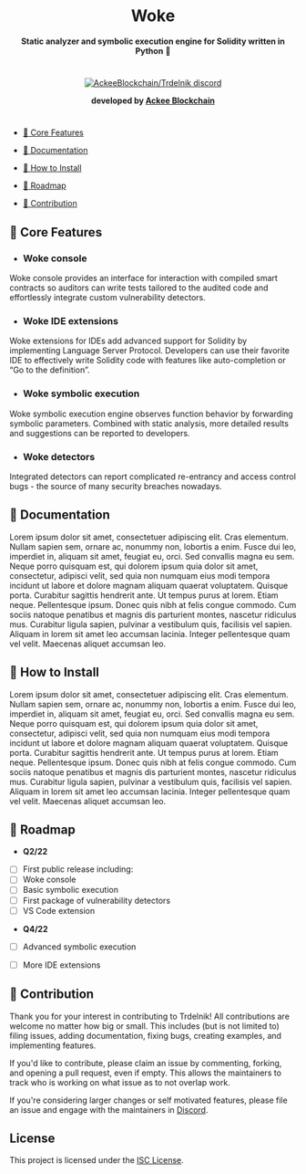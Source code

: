 <div align="center">
 
# **Woke** 
 **Static analyzer and symbolic execution engine for Solidity written in Python** 🐍
 
 #
  <p align="center">
   <a href="https://discord.com/invite/h3zeeCbHYT">
    <img src="https://discordapp.com/api/guilds/867746290678104064/widget.png?style=banner2" title="AckeeBlockchain/Trdelnik discord">
   </a>
    </p>
 
**developed by [Ackee Blockchain](https://ackeeblockchain.com)**

 #
 
</div>

- [📌 Core Features](#-core-features)

- [📘 Documentation](#-documentation)

- [💾 How to Install](#-how-to-install)

- [📆 Roadmap](#-roadmap) 

- [🚀 Contribution](#-contribution)


## 📌 Core Features

- ### Woke console

Woke console provides an interface for interaction with compiled smart contracts so auditors can write tests tailored to the audited code 
and effortlessly integrate custom vulnerability detectors.

- ### Woke IDE extensions

Woke extensions for IDEs add advanced support for Solidity by implementing Language Server Protocol. Developers can use their favorite IDE to effectively write Solidity code with features like auto-completion or “Go to the definition”.


- ### Woke symbolic execution
    
Woke symbolic execution engine observes function behavior by forwarding symbolic parameters. Combined with static analysis, more detailed results and suggestions can be reported to developers.
    

- ### Woke detectors

Integrated detectors can report complicated re-entrancy and access
control bugs - the source of many security breaches nowadays.

## 📘 Documentation

Lorem ipsum dolor sit amet, consectetuer adipiscing elit. Cras elementum. Nullam sapien sem, ornare ac, nonummy non, lobortis a enim. Fusce dui leo, imperdiet in, aliquam sit amet, feugiat eu, orci. Sed convallis magna eu sem. Neque porro quisquam est, qui dolorem ipsum quia dolor sit amet, consectetur, adipisci velit, sed quia non numquam eius modi tempora incidunt ut labore et dolore magnam aliquam quaerat voluptatem. Quisque porta. Curabitur sagittis hendrerit ante. Ut tempus purus at lorem. Etiam neque. Pellentesque ipsum. Donec quis nibh at felis congue commodo. Cum sociis natoque penatibus et magnis dis parturient montes, nascetur ridiculus mus. Curabitur ligula sapien, pulvinar a vestibulum quis, facilisis vel sapien. Aliquam in lorem sit amet leo accumsan lacinia. Integer pellentesque quam vel velit. Maecenas aliquet accumsan leo.


## 💾 How to Install

Lorem ipsum dolor sit amet, consectetuer adipiscing elit. Cras elementum. Nullam sapien sem, ornare ac, nonummy non, lobortis a enim. Fusce dui leo, imperdiet in, aliquam sit amet, feugiat eu, orci. Sed convallis magna eu sem. Neque porro quisquam est, qui dolorem ipsum quia dolor sit amet, consectetur, adipisci velit, sed quia non numquam eius modi tempora incidunt ut labore et dolore magnam aliquam quaerat voluptatem. Quisque porta. Curabitur sagittis hendrerit ante. Ut tempus purus at lorem. Etiam neque. Pellentesque ipsum. Donec quis nibh at felis congue commodo. Cum sociis natoque penatibus et magnis dis parturient montes, nascetur ridiculus mus. Curabitur ligula sapien, pulvinar a vestibulum quis, facilisis vel sapien. Aliquam in lorem sit amet leo accumsan lacinia. Integer pellentesque quam vel velit. Maecenas aliquet accumsan leo.

## 📆 Roadmap  

- **Q2/22**

- [ ] First public release including:
- [ ] Woke console
- [ ] Basic symbolic execution
- [ ] First package of vulnerability detectors
- [ ] VS Code extension

- **Q4/22**

- [ ] Advanced symbolic execution
- [ ] More IDE extensions 



## 🚀 Contribution

Thank you for your interest in contributing to Trdelnik! All contributions are welcome no
matter how big or small. This includes (but is not limited to) filing issues,
adding documentation, fixing bugs, creating examples, and implementing features.

If you'd like to contribute, please claim an issue by commenting, forking, and
opening a pull request, even if empty. This allows the maintainers to track who
is working on what issue as to not overlap work. 

If you're considering larger changes or self motivated features, please file an issue
and engage with the maintainers in [Discord](https://discord.com/invite/h3zeeCbHYT).

## License
This project is licensed under the [ISC License](https://github.com/Ackee-Blockchain/woke/blob/main/LICENSE).
                                               
